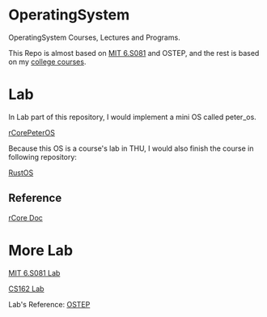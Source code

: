 # OperatingSystem

OperatingSystem Courses, Lectures and Programs.

This Repo is almost based on [MIT 6.S081](https://pdos.csail.mit.edu/6.828/2021/schedule.html) and OSTEP, and the rest is based on my [college courses](https://github.com/PeterWrighten/OU_Assignment/blob/main/B2/%E3%82%B7%E3%82%B9%E3%83%86%E3%83%A0%E3%83%97%E3%83%AD%E3%82%B0%E3%83%A9%E3%83%A0/README.md).

# Lab

In Lab part of this repository, I would implement a mini OS called peter_os.

[rCorePeterOS](./rcore-peter-os)

Because this OS is a course's lab in THU, I would also finish the course in following repository:

[RustOS](https://github.com/PeterWrighten/RustOS)

## Reference

[rCore Doc](https://rcore-os.github.io/rCore-Tutorial-Book-v3/chapter0/index.html)

# More Lab

[MIT 6.S081 Lab](https://github.com/PeterWrighten/MIT_6.S081_Lab)

[CS162 Lab](https://github.com/PeterWrighten/CS162)

Lab's Reference: [OSTEP](https://github.com/PeterWrighten/ostep-homework)





